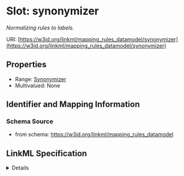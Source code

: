 # Slot: synonymizer
_Normalizing rules to labels._


URI: [https://w3id.org/linkml/mapping_rules_datamodel/synonymizer](https://w3id.org/linkml/mapping_rules_datamodel/synonymizer)



<!-- no inheritance hierarchy -->




## Properties

* Range: [Synonymizer](Synonymizer.md)
* Multivalued: None







## Identifier and Mapping Information







### Schema Source


* from schema: https://w3id.org/linkml/mapping_rules_datamodel




## LinkML Specification

<details>
```yaml
name: synonymizer
description: Normalizing rules to labels.
from_schema: https://w3id.org/linkml/mapping_rules_datamodel
rank: 1000
alias: synonymizer
domain_of:
- MappingRule
range: Synonymizer

```
</details>